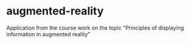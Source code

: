 # augmented-reality
Application from the course work on the topic "Principles of displaying information in augmented reality"
